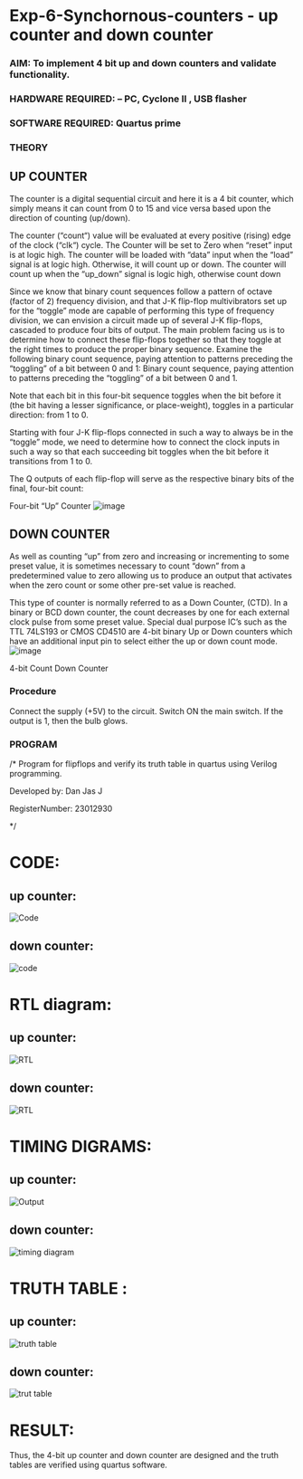 # Exp-6-Synchornous-counters - up counter and down counter 
### AIM: To implement 4 bit up and down counters and validate  functionality.
### HARDWARE REQUIRED:  – PC, Cyclone II , USB flasher
### SOFTWARE REQUIRED:   Quartus prime
### THEORY 

## UP COUNTER 
The counter is a digital sequential circuit and here it is a 4 bit counter, which simply means it can count from 0 to 15 and vice versa based upon the direction of counting (up/down). 

The counter (“count“) value will be evaluated at every positive (rising) edge of the clock (“clk“) cycle.
The Counter will be set to Zero when “reset” input is at logic high.
The counter will be loaded with “data” input when the “load” signal is at logic high. Otherwise, it will count up or down.
The counter will count up when the “up_down” signal is logic high, otherwise count down

Since we know that binary count sequences follow a pattern of octave (factor of 2) frequency division, and that J-K flip-flop multivibrators set up for the “toggle” mode are capable of performing this type of frequency division, we can envision a circuit made up of several J-K flip-flops, cascaded to produce four bits of output.
The main problem facing us is to determine how to connect these flip-flops together so that they toggle at the right times to produce the proper binary sequence.
Examine the following binary count sequence, paying attention to patterns preceding the “toggling” of a bit between 0 and 1:
Binary count sequence, paying attention to patterns preceding the “toggling” of a bit between 0 and 1.

Note that each bit in this four-bit sequence toggles when the bit before it (the bit having a lesser significance, or place-weight), toggles in a particular direction: from 1 to 0.



 
 

Starting with four J-K flip-flops connected in such a way to always be in the “toggle” mode, we need to determine how to connect the clock inputs in such a way so that each succeeding bit toggles when the bit before it transitions from 1 to 0.

The Q outputs of each flip-flop will serve as the respective binary bits of the final, four-bit count:

 
 

Four-bit “Up” Counter
![image](https://user-images.githubusercontent.com/36288975/169644758-b2f4339d-9532-40c5-af40-8f4f8c942e2c.png)



## DOWN COUNTER 

As well as counting “up” from zero and increasing or incrementing to some preset value, it is sometimes necessary to count “down” from a predetermined value to zero allowing us to produce an output that activates when the zero count or some other pre-set value is reached.

This type of counter is normally referred to as a Down Counter, (CTD). In a binary or BCD down counter, the count decreases by one for each external clock pulse from some preset value. Special dual purpose IC’s such as the TTL 74LS193 or CMOS CD4510 are 4-bit binary Up or Down counters which have an additional input pin to select either the up or down count mode.
![image](https://user-images.githubusercontent.com/36288975/169644844-1a14e123-7228-4ed8-81a9-eb937dff4ac8.png)


4-bit Count Down Counter
### Procedure

Connect the supply (+5V) to the circuit. Switch ON the main switch. If the output is 1, then the bulb
glows.

### PROGRAM 
/*
Program for flipflops  and verify its truth table in quartus using Verilog programming.

Developed by: Dan Jas J

RegisterNumber:  23012930

*/


# CODE:

## up counter:

![Code](https://github.com/DanJas10/Exp-7-Synchornous-counters-/assets/150931233/ef197976-0fc2-42b7-8e28-2c884aae2a32)



## down counter:

![code](https://github.com/DanJas10/Exp-7-Synchornous-counters-/assets/150931233/ae12f9c7-a884-41b7-8509-ba9e1a9e2c62)








# RTL diagram:

## up counter:

![RTL](https://github.com/DanJas10/Exp-7-Synchornous-counters-/assets/150931233/8517d66f-6bd7-4024-a380-d4b79110cca4)




## down counter:

![RTL](https://github.com/DanJas10/Exp-7-Synchornous-counters-/assets/150931233/2c1a0f2c-5d1b-4177-bbee-9299a84e6249)






# TIMING DIGRAMS:

## up counter:

![Output](https://github.com/DanJas10/Exp-7-Synchornous-counters-/assets/150931233/d1f7da7c-2842-4879-b722-f9d72740c46f)



## down counter:

![timing diagram](https://github.com/DanJas10/Exp-7-Synchornous-counters-/assets/150931233/1a411fd0-11aa-4d70-9571-c208f2522069)







# TRUTH TABLE :

## up counter:

![truth table](https://github.com/DanJas10/Exp-7-Synchornous-counters-/assets/150931233/ff0f1777-00ad-455a-b02d-f90421805063)



## down counter:

![trut table](https://github.com/DanJas10/Exp-7-Synchornous-counters-/assets/150931233/f0a6d338-f0a1-4eae-8598-a82fd4d31ed1)




# RESULT:

Thus, the 4-bit up counter and down counter are designed and the truth tables are verified using quartus software.
